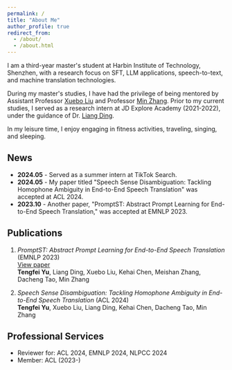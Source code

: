 ```yaml
---
permalink: /
title: "About Me"
author_profile: true
redirect_from: 
  - /about/
  - /about.html
---
```


I am a third-year master's student at Harbin Institute of Technology, Shenzhen, with a research focus on SFT, LLM applications, speech-to-text, and machine translation technologies.

During my master's studies, I have had the privilege of being mentored by Assistant Professor [Xuebo Liu](https://sunbowliu.github.io/) and Professor [Min Zhang](https://faculty.hitsz.edu.cn/MinZhang). Prior to my current studies, I served as a research intern at JD Explore Academy (2021-2022), under the guidance of Dr. [Liang Ding](https://liamding.cc/).

In my leisure time, I enjoy engaging in fitness activities, traveling, singing, and sleeping.

## News

- **2024.05** - Served as a summer intern at TikTok Search.
- **2024.05** - My paper titled "Speech Sense Disambiguation: Tackling Homophone Ambiguity in End-to-End Speech Translation" was accepted at ACL 2024.
- **2023.10** - Another paper, "PromptST: Abstract Prompt Learning for End-to-End Speech Translation," was accepted at EMNLP 2023.

## Publications

1. *PromptST: Abstract Prompt Learning for End-to-End Speech Translation* (EMNLP 2023)  
   [View paper](https://openreview.net/forum?id=Nijnhwu1Uz&referrer=%5Bthe%20profile%20of%20Tengfei%20Yu%5D)  
   **Tengfei Yu**, Liang Ding, Xuebo Liu, Kehai Chen, Meishan Zhang, Dacheng Tao, Min Zhang
    
2. *Speech Sense Disambiguation: Tackling Homophone Ambiguity in End-to-End Speech Translation* (ACL 2024)  
   **Tengfei Yu**, Xuebo Liu, Liang Ding, Kehai Chen, Dacheng Tao, Min Zhang 

## Professional Services

- Reviewer for:  ACL 2024, EMNLP 2024, NLPCC 2024
- Member:  ACL (2023-)

